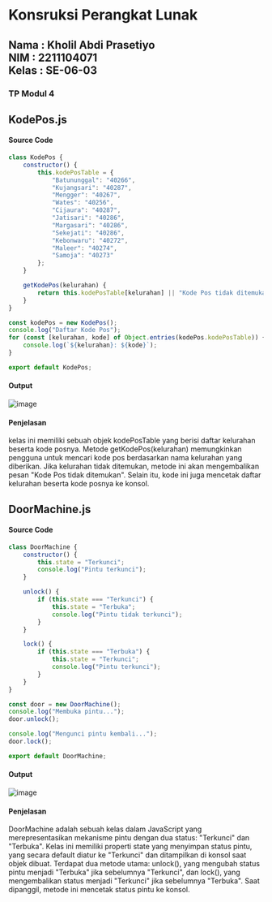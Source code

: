 <h1>Konsruksi Perangkat Lunak</h1>
<h2>Nama : Kholil Abdi Prasetiyo<br>NIM : 2211104071<br>Kelas : SE-06-03</h2>
<h3>TP Modul 4</h3>

## KodePos.js
#### Source Code
```js
class KodePos {
    constructor() {
        this.kodePosTable = {
            "Batununggal": "40266",
            "Kujangsari": "40287",
            "Mengger": "40267",
            "Wates": "40256",
            "Cijaura": "40287",
            "Jatisari": "40286",
            "Margasari": "40286",
            "Sekejati": "40286",
            "Kebonwaru": "40272",
            "Maleer": "40274",
            "Samoja": "40273"
        };
    }

    getKodePos(kelurahan) {
        return this.kodePosTable[kelurahan] || "Kode Pos tidak ditemukan";
    }
}

const kodePos = new KodePos();
console.log("Daftar Kode Pos");
for (const [kelurahan, kode] of Object.entries(kodePos.kodePosTable)) {
    console.log(`${kelurahan}: ${kode}`);
}

export default KodePos;
```
#### Output
![image](https://github.com/user-attachments/assets/f0bba820-c075-4b4c-9329-45ac3498f4f6)

#### Penjelasan
  kelas ini memiliki sebuah objek kodePosTable yang berisi daftar kelurahan beserta kode posnya. Metode getKodePos(kelurahan) memungkinkan pengguna untuk mencari kode pos berdasarkan nama kelurahan yang diberikan. Jika kelurahan tidak ditemukan, metode ini akan mengembalikan pesan "Kode Pos tidak ditemukan". Selain itu, kode ini juga mencetak daftar kelurahan beserta kode posnya ke konsol.

## DoorMachine.js
#### Source Code
```js
class DoorMachine {
    constructor() {
        this.state = "Terkunci";
        console.log("Pintu terkunci");
    }

    unlock() {
        if (this.state === "Terkunci") {
            this.state = "Terbuka";
            console.log("Pintu tidak terkunci");
        }
    }

    lock() {
        if (this.state === "Terbuka") {
            this.state = "Terkunci";
            console.log("Pintu terkunci");
        }
    }
}

const door = new DoorMachine();
console.log("Membuka pintu...");
door.unlock();

console.log("Mengunci pintu kembali...");
door.lock();

export default DoorMachine;
```
#### Output
![image](https://github.com/user-attachments/assets/2729e2c6-c93f-4596-a4ae-f95239765a10)


#### Penjelasan
DoorMachine adalah sebuah kelas dalam JavaScript yang merepresentasikan mekanisme pintu dengan dua status: "Terkunci" dan "Terbuka". Kelas ini memiliki properti state yang menyimpan status pintu, yang secara default diatur ke "Terkunci" dan ditampilkan di konsol saat objek dibuat. Terdapat dua metode utama: unlock(), yang mengubah status pintu menjadi "Terbuka" jika sebelumnya "Terkunci", dan lock(), yang mengembalikan status menjadi "Terkunci" jika sebelumnya "Terbuka". Saat dipanggil, metode ini mencetak status pintu ke konsol.
